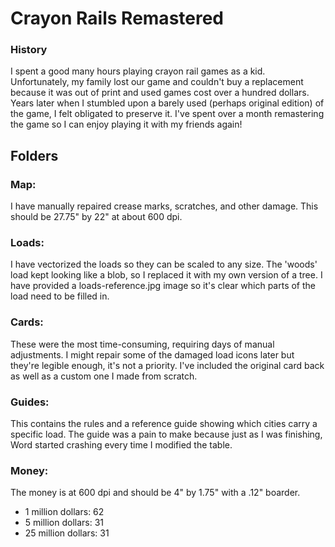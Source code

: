 # Crayon Rails Remastered

### History
I spent a good many hours playing crayon rail games as a kid. Unfortunately, my family lost our game and couldn't buy a replacement because it was out of print and used games cost over a hundred dollars. Years later when I stumbled upon a barely used (perhaps original edition) of the game, I felt obligated to preserve it. I've spent over a month remastering the game so I can enjoy playing it with my friends again!

## Folders

### Map: 
I have manually repaired crease marks, scratches, and other damage. This should be 27.75" by 22" at about 600 dpi.

### Loads:
I have vectorized the loads so they can be scaled to any size. The 'woods' load kept looking like a blob, so I replaced it with my own version of a tree. I have provided a loads-reference.jpg image so it's clear which parts of the load need to be filled in.

### Cards:
These were the most time-consuming, requiring days of manual adjustments. I might repair some of the damaged load icons later but they're legible enough, it's not a priority. I've included the original card back as well as a custom one I made from scratch.

### Guides:
This contains the rules and a reference guide showing which cities carry a specific load. The guide was a pain to make because just as I was finishing, Word started crashing every time I modified the table.

### Money:
The money is at 600 dpi and should be 4" by 1.75" with a .12" boarder.
 - 1  million dollars: 62
 - 5  million dollars: 31
 - 25 million dollars: 31

